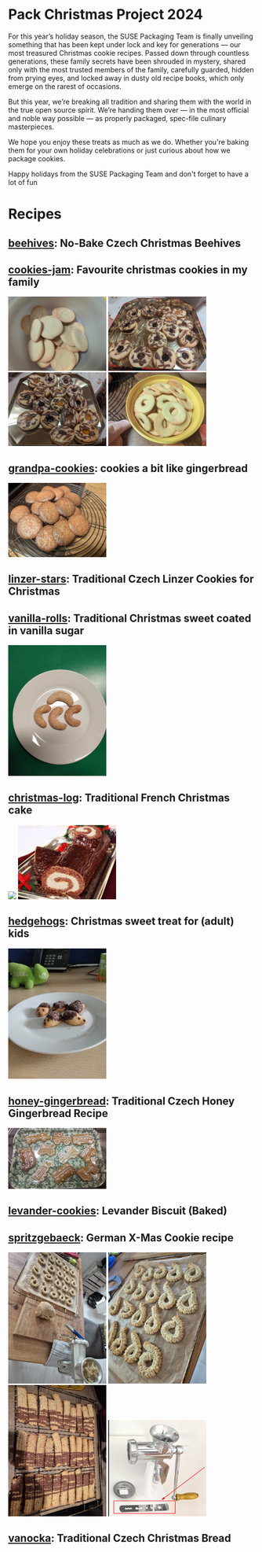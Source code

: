 # Pack Christmas Project 2024

For this year’s holiday season, the SUSE Packaging Team is finally unveiling something that has been kept under lock and key for generations — our most treasured Christmas cookie recipes. Passed down through countless generations, these family secrets have been shrouded in mystery, shared only with the most trusted members of the family, carefully guarded, hidden from prying eyes, and locked away in dusty old recipe books, which only emerge on the rarest of occasions.

But this year, we’re breaking all tradition and sharing them with the world in the true open source spirit. We’re handing them over — in the most official and noble way possible — as properly packaged, spec-file culinary masterpieces.

We hope you enjoy these treats as much as we do. Whether you're baking them for your own holiday celebrations or just curious about how we package cookies.

Happy holidays from the SUSE Packaging Team
and don't forget to have a lot of fun

# Recipes
## [beehives](recipes/beehives/beehives.spec): No-Bake Czech Christmas Beehives
<p>
</p>

## [cookies-jam](recipes/cookies-jam/cookies-jam.spec): Favourite christmas cookies in my family
<p>
<img src="recipes/cookies-jam/cookies_bottom.jpg" width=200/>
<img src="recipes/cookies-jam/cookies_done_1.jpg" width=200/>
<img src="recipes/cookies-jam/cookies_done_2.jpg" width=200/>
<img src="recipes/cookies-jam/cookies_top.jpg" width=200/>
</p>

## [grandpa-cookies](recipes/grandpa-cookies/grandpa-cookies.spec): cookies a bit like gingerbread
<p>
<img src="recipes/grandpa-cookies/cookies_result.jpg" width=200/>
</p>

## [linzer-stars](recipes/linzer-stars/linzer-stars.spec): Traditional Czech Linzer Cookies for Christmas
<p>
</p>

## [vanilla-rolls](recipes/vanilla-rolls/vanilla-rolls.spec): Traditional Christmas sweet coated in vanilla sugar
<p>
<img src="recipes/vanilla-rolls/vanilla-rolls.jpg" width=200/>
</p>

## [christmas-log](recipes/christmas-log/christmas-log.spec): Traditional French Christmas cake
<p>
<img src="recipes/christmas-log/very-long-christmas-log.jpg" width=200/>
<img src="recipes/christmas-log/christmas-log.jpg" width=200/>
</p>

## [hedgehogs](recipes/hedgehogs/hedgehogs.spec): Christmas sweet treat for (adult) kids
<p>
<img src="recipes/hedgehogs/hedgehogs.jpg" width=200/>
</p>

## [honey-gingerbread](recipes/honey-gingerbread/honey-gingerbread.spec): Traditional Czech Honey Gingerbread Recipe
<p>
<img src="recipes/honey-gingerbread/honey-gingerbread.png" width=200/>
</p>

## [levander-cookies](recipes/levander-cookies/levander-cookies.spec): Levander Biscuit (Baked)
<p>
</p>

## [spritzgebaeck](recipes/spritzgebaeck/spritzgebaeck.spec): German X-Mas Cookie recipe
<p>
<img src="recipes/spritzgebaeck/Grinder.jpg" width=200/>
<img src="recipes/spritzgebaeck/cookies.jpg" width=200/>
<img src="recipes/spritzgebaeck/cookies_w_choc.jpg" width=200/>
<img src="recipes/spritzgebaeck/grinder.png" width=200/>
</p>

## [vanocka](recipes/vanocka/vanocka.spec): Traditional Czech Christmas Bread
<p>
</p>

